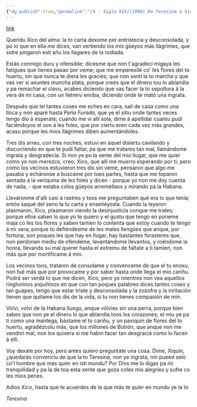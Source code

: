 ```yaml
---
{"dg-publish":true,"permalink":"/4 - Siglo XIX/(1894) De Teresina á Xico/","tags":["#Siglo_19","a1894","central","Teresina","escrito","carta","Villaviciosa"]}
---
```


[link](https://cosescelebres.blogspot.com/2025/07/anu-1894-de-teresina-xico-de-teresina.html)

Queridu Xico del alma: la to carta dexome per entristecia y desconsolada, y po lo que en ella me dices, van vertiendo los mis güeyos más llágrimes, que sidre pingaron esti añu los llagares de la rodiada.

Estás conmigo duru y ofensible; dícesme que non t'agradecí migaya les fatigues que tienes pasao por veme; que me emperexilé co' les flores del to huertu, sin que nunca te diera les gracies; que non sentí la to marcha y que vas ver si axuntes muncha plata, porque crees que el dineru tou lo ablandia y pa remachar el clavu, acabes diciendo que vas facer la to sepoltura á la vera de mi casa, con un lletreru enriba, diciendo onde te mató una ingrata.

Después que leí tantes coses me eches en cara, salí de casa como una lloca y non aparé hasta *Peña Furada*, que ye el sitiu onde tantes veces tengo dío á esperate; cuando me vi allí sola, dime á apellidar cuantu pudi faciéndoyos el son á les foles, que por ciertu eren cada vez más grandes, acasu porque les mios llágrimes diben aumentándoles.

Tres dis arreu, con tres noches, estuvi en aquel disiertu cavilando y discurriendo en que te pudi faltar, pa que me tratares tan mal, llamándome ingrata y desgradecía. Si non ye po la xente del mio llugar, que me quier como yo non merezco, creo, Xico, que allí me muerro esperando por ti; pero como los vecinos estuvieron tres dis sin veme, pensaron que algo me pasaba y echáronse a buscame por toes partes, hasta que me toparon sentada á la veriquina de les foles y dicen - porque yo non me doy cuenta de nada, - que estaba colos güeyos arremellaos y mirando pa la Habana.

Lleváronme d'alli casi á rastres y toos me preguntaben qué era lo que tenía; entós saqué del seno la tu carta y enseñéyosla. Cuando la leyeron plasmaron, Xico, plasmaron viendo la desinjusticia conque me trates; porque ellos saben lo que yo te quiero y el gustu que tengo en poneme maja co les tos flores y saben tamien lo contenta que estoy cuando te tengo á mi vera; porque tú defiéndesme de les males llengües que anque, por fortuna, son poques les que hay en llugar, hay bastantes forasteres que, non perdonen mediu de ofendeme, levantándome llevantos, y roéndome la honra, llevando su mal querer hasta el extremu de faltate a ti tamien, non más que por mortificame á min.

Los vecinos toos, trataron de consolame y convenceme de que el tu enoxu, non fué más que por provocame y por saber hasta onde llega el mio cariñu. Podrá ser verdá lo que me dicen, Xico, pero yo mientres non vea aquellos ringloninos piquiñinos en que con tan poques palabres dices tantes coses y tan guapes, tengo que estar triste y desconsolada y la zozofra y la inritación tienen que quitame los dis de la vida, si tu non tienes compasión de min.

Volvi, volvi de la Habana lluego, anque vólvies sin una perra, porque bien sabes que non ye el dineru lo que ablandia toos los corazones; el miu ye pa ti como una mantega, bástame el to cariñu, y un paxiquin de flores del to huertu, agradézcolu más, que los millones de Butrón, que anque non me vendrin mal, non los quixera si me habin facer tan desgraciá como lu facen á elli.

Voy dexate por hoy, pero antes quiero preguntate una cosa. 
Dime, Xiquin, ¿quedarás convenciu de que la to Teresina, non ye ingrata, nin pueed selo co'l hombre que más quier en isti mundu? Por Dios me lo digas pa mi tranquilidad y pa la de toa esta xente que goza coles mis alegríes y sufre co les mios penes.

Adios Xico, hasta que te acuerdes de la que más te quier en mundu ye la to

*Teresina*